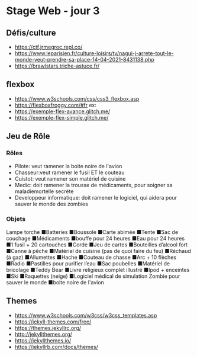 # Stage Web - jour 3


## Défis/culture

- https://ctf.jrmegroc.repl.co/
- https://www.leparisien.fr/culture-loisirs/tv/nagui-j-arrete-tout-le-monde-veut-prendre-sa-place-14-04-2021-8431138.php
- https://brawlstars.triche-astuce.fr/

## flexbox

- https://www.w3schools.com/css/css3_flexbox.asp
- https://flexboxfroggy.com/#fr
ex:
- https://exemple-flex-avance.glitch.me/
- https://exemple-flex-simple.glitch.me/

## Jeu de Rôle

### Rôles

- Pilote: veut ramener la boite noire de l'avion
- Chasseur:​veut ramener le fusil ET le couteau
- Cuistot:​ veut ramener son matériel de cuisine
- Medic:​ doit ramener la trousse de médicaments, pour soigner sa maladiemortelle secrète
- Developpeur informatique:​ doit ramener le logiciel, qui aidera pour sauver le monde des zombies

### Objets

Lampe torche
■Batteries
■Boussole
■Carte abimée
■Tente
■Sac de couchage
■Médicaments
■bouffe pour 24 heures
■Eau pour 24 heures
■1 fusil + 20 cartouches
■Corde
■Jeu de cartes
■Bouteilles d’alcool fort
■Canne à pêche
■Matériel de cuisine (pas de quoi faire du feu)
■Réchaud (à gaz)
■Allumettes
■Hache
■Couteau de chasse
■Arc + 10 flèches
■Radio
■Pastilles pour purifier l’eau
■Sac poubelles
■Matériel de bricolage
■Teddy Bear
■Livre religieux complet illustré
■Ipod + enceintes
■Ski
■Raquettes (neige)
■Logiciel médical de simulation Zombie pour sauver le monde
■boite noire de l'avion

## Themes

- https://www.w3schools.com/w3css/w3css_templates.asp
- https://jekyll-themes.com/free/
- https://themes.jekyllrc.org/
- http://jekyllthemes.org/
- https://jekyllthemes.io/
- https://jekyllrb.com/docs/themes/
